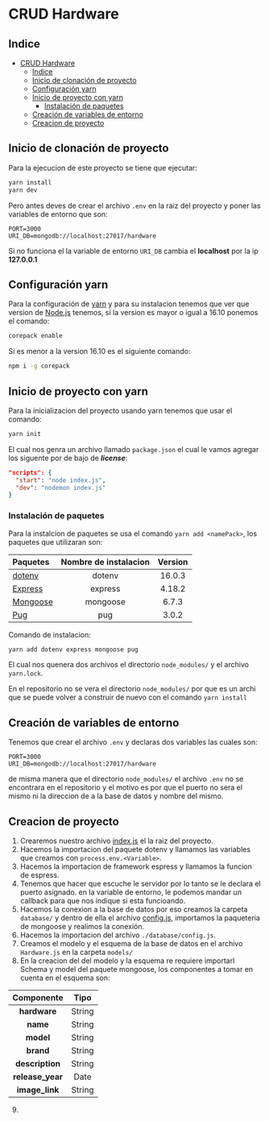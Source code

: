 # CRUD Hardware 

## Indice

- [CRUD Hardware](#crud-hardware)
  - [Indice](#indice)
  - [Inicio de clonación de proyecto](#inicio-de-clonación-de-proyecto)
  - [Configuración yarn](#configuración-yarn)
  - [Inicio de proyecto con yarn](#inicio-de-proyecto-con-yarn)
    - [Instalación de paquetes](#instalación-de-paquetes)
  - [Creación de variables de entorno](#creación-de-variables-de-entorno)
  - [Creacion de proyecto](#creacion-de-proyecto)

## Inicio de clonación de proyecto
Para la ejecucion de este proyecto se tiene que ejecutar:

```sh
yarn install
yarn dev
```

Pero antes deves de crear el archivo `.env` en la raiz del proyecto y poner las variables de entorno que son:

```env
PORT=3000
URI_DB=mongodb://localhost:27017/hardware
```

Si no funciona el la variable de entorno `URI_DB` cambia el **localhost** por la ip **127.0.0.1**

## Configuración yarn

Para la configuración de [yarn](https://yarnpkg.com/) y para su instalacion tenemos que ver que version de [Node.js](https://nodejs.org/) tenemos, si la version es mayor o igual a 16.10 ponemos el comando:

```sh
corepack enable
``` 

Si es menor a la version 16.10 es el siguiente comando:

```sh
npm i -g corepack
```

## Inicio de proyecto con yarn 

Para la inicializacion del proyecto usando yarn tenemos que usar el comando:

```sh
yarn init
```

El cual nos genra un archivo llamado `package.json` el cual le vamos agregar los siguente por de bajo de **_license_**:

```json
"scripts": {
  "start": "node index.js",
  "dev": "nodemon index.js"
}
```

### Instalación de paquetes

Para la instalcion de paquetes se usa el comando `yarn add <namePack>`, los paquetes que utilizaran son:

|Paquetes|Nombre de instalacion|Version|
|:---- |:----:|:----:|
|[dotenv](https://github.com/motdotla/dotenv)|dotenv|16.0.3|
|[Express](http://expressjs.com/)|express|4.18.2|
|[Mongoose](https://mongoosejs.com/)|mongoose|6.7.3|
|[Pug](https://pugjs.org/api/getting-started.html)|pug|3.0.2|

Comando de instalacion:

```sh
yarn add dotenv express mongoose pug
```
El cual nos quenera dos archivos el directorio `node_modules/` y el archivo `yarn.lock`.

En el repositorio no se vera el directorio `node_modules/` por que es un archi que se puede volver a construir de nuevo con el comando `yarn install` 

## Creación de variables de entorno

Tenemos que crear el archivo `.env` y declaras dos variables las cuales son:

```env
PORT=3000
URI_DB=mongodb://localhost:27017/hardware
```
de misma manera que el directorio `node_modules/` el archivo `.env` no se encontrara en el repositorio y el motivo es por que el puerto no sera el mismo ni la direccion de a la base de datos y nombre del mismo.

## Creacion de proyecto

1. Crearemos nuestro archivo [index.js](./index.js) el la raiz del proyecto.
2. Hacemos la importacion del paquete dotenv y llamamos las variables que creamos con `process.env.<Variable>`.
3. Hacemos la importacion de framework espress y llamamos la funcion de espress.
4. Tenemos que hacer que escuche le servidor por lo tanto se le declara el puerto asignado. en la variable de entorno, le podemos mandar un callback para que nos indique si esta funcioando.
5. Hacemos la conexion a la base de datos por eso creamos la carpeta `database/` y dentro de ella el archivo [config.js](./database/config.js), importamos la paqueteria de mongoose y realimos la conexión.
6. Hacemos la importacion del archivo `./database/config.js`.
7. Creamos el modelo y el esquema de la base de datos en el archivo `Hardware.js` en la carpeta `models/`
8. En la creacion del del modelo y la esquema re requiere importarl Schema y model del paquete mongoose, los componentes a tomar en cuenta en el esquema son:

|Componente|Tipo|
|:----:|:----:|
|**hardware**|String|
|**name**|String|
|**model**|String|
|**brand**|String|
|**description**|String|
|**release_year**|Date|
|**image_link**|String|

9.     